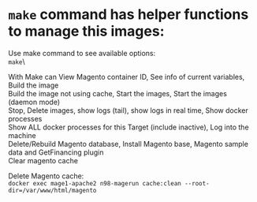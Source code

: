 `make` command has helper functions to manage this images:
=

Use make command to see available options:\
`make`\

With Make can View Magento container ID, See info of current variables, Build the image\
Build the image not using cache, Start the images, Start the images (daemon mode)\
Stop, Delete images, show logs (tail), show logs in real time, Show docker processes\
Show ALL docker processes for this Target (include inactive), Log into the machine\
Delete/Rebuild Magento database, Install Magento base, Magento sample data and GetFinancing plugin\
Clear magento cache

Delete Magento cache:\
`docker exec mage1-apache2 n98-magerun cache:clean --root-dir=/var/www/html/magento`

